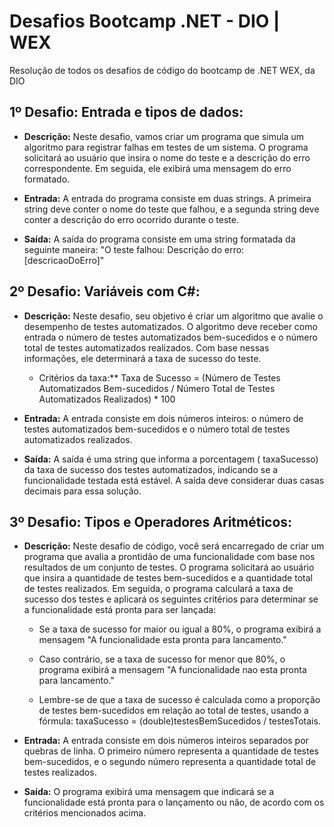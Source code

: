 # Desafios Bootcamp .NET - DIO | WEX

Resolução de todos os desafios de código do bootcamp de .NET WEX, da DIO

## 1º Desafio: Entrada e tipos de dados:

- **Descrição:**
Neste desafio, vamos criar um programa que simula um algoritmo para registrar falhas em testes de um sistema. O programa solicitará ao usuário que insira o nome do teste e a descrição do erro correspondente. Em seguida, ele exibirá uma mensagem do erro formatado.

- **Entrada:**
A entrada do programa consiste em duas strings. A primeira string deve conter o nome do teste que falhou, e a segunda string deve conter a descrição do erro ocorrido durante o teste.

- **Saída:**
A saída do programa consiste em uma string formatada da seguinte maneira:
"O teste falhou: Descrição do erro: [descricaoDoErro]"

## 2º Desafio: Variáveis com C#:

- **Descrição:**
Neste desafio, seu objetivo é criar um algoritmo que avalie o desempenho de testes automatizados. O algoritmo deve receber como entrada o número de testes automatizados bem-sucedidos e o número total de testes automatizados realizados. Com base nessas informações, ele determinará a taxa de sucesso do teste.

   * Critérios da taxa:** Taxa de Sucesso = (Número de Testes Automatizados Bem-sucedidos / Número Total de Testes Automatizados Realizados) * 100

- **Entrada:**
A entrada consiste em dois números inteiros: o número de testes automatizados bem-sucedidos e o número total de testes automatizados realizados.

- **Saída:**
A saída é uma string que informa a porcentagem ( taxaSucesso) da taxa de sucesso dos testes automatizados, indicando se a funcionalidade testada está estável. A saída deve considerar duas casas decimais para essa solução.

## 3º Desafio: Tipos e Operadores Aritméticos:

- **Descrição:**
Neste desafio de código, você será encarregado de criar um programa que avalia a prontidão de uma funcionalidade com base nos resultados de um conjunto de testes. O programa solicitará ao usuário que insira a quantidade de testes bem-sucedidos e a quantidade total de testes realizados. Em seguida, o programa calculará a taxa de sucesso dos testes e aplicará os seguintes critérios para determinar se a funcionalidade está pronta para ser lançada:

    * Se a taxa de sucesso for maior ou igual a 80%, o programa exibirá a mensagem "A funcionalidade esta pronta para lancamento."
    * Caso contrário, se a taxa de sucesso for menor que 80%, o programa exibirá a mensagem "A funcionalidade nao esta pronta para lancamento."

    * Lembre-se de que a taxa de sucesso é calculada como a proporção de testes bem-sucedidos em relação ao total de testes, usando a fórmula: 
taxaSucesso = (double)testesBemSucedidos / testesTotais.

- **Entrada:**
A entrada consiste em dois números inteiros separados por quebras de linha. O primeiro número representa a quantidade de testes bem-sucedidos, e o segundo número representa a quantidade total de testes realizados.

- **Saída:**
O programa exibirá uma mensagem que indicará se a funcionalidade está pronta para o lançamento ou não, de acordo com os critérios mencionados acima.

